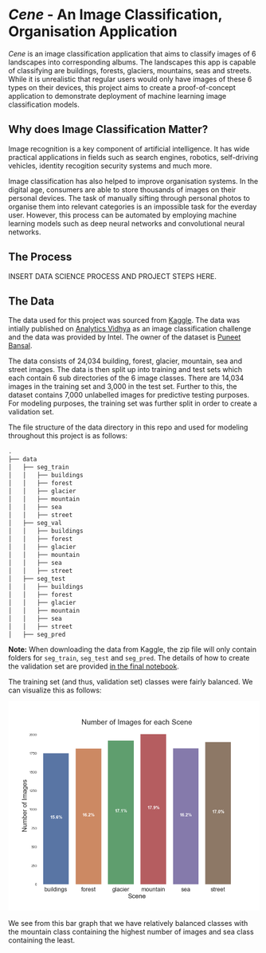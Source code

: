 # ***Cene*** - An Image Classification, Organisation Application

*Cene* is an image classification application that aims to classify images of 6 landscapes into corresponding albums.  The landscapes this app is capable of classifying are buildings, forests, glaciers, mountains, seas and streets.  While it is unrealistic that regular users would only have images of these 6 types on their devices, this project aims to create a proof-of-concept application to demonstrate deployment of machine learning image classification models.  

## Why does Image Classification Matter?

Image recognition is a key component of artificial intelligence.  It has wide practical applications in fields such as search engines, robotics, self-driving vehicles, identity recogition security systems and much more.

Image classification has also helped to improve organisation systems.  In the digital age, consumers are able to store thousands of images on their personal devices.  The task of manually sifting through personal photos to organise them into relevant categories is an impossible task for the everday user.  However, this process can be automated by employing machine learning models such as deep neural networks and convolutional neural networks.  

## The Process

INSERT DATA SCIENCE PROCESS AND PROJECT STEPS HERE.

## The Data

The data used for this project was sourced from [Kaggle](https://www.kaggle.com/puneet6060/intel-image-classification).  The data was intially published on [Analytics Vidhya]( https://datahack.analyticsvidhya.com) as an image classification challenge and the data was provided by Intel.  The owner of the dataset is [Puneet Bansal](https://www.kaggle.com/puneet6060).

The data consists of 24,034 building, forest, glacier, mountain, sea and street images.  The data is then split up into training and test sets which each contain 6 sub directories of the 6 image classes.  There are 14,034 images in the training set and 3,000 in the test set.  Further to this, the dataset contains 7,000 unlabelled images for predictive testing purposes.  For modeling purposes, the training set was further split in order to create a validation set.  

The file structure of the data directory in this repo and used for modeling throughout this project is as follows:
```
.
├── data
│   ├── seg_train
│   │   ├── buildings
│   │   ├── forest
│   │   ├── glacier
│   │   ├── mountain
│   │   ├── sea
│   │   ├── street
│   ├── seg_val
│   │   ├── buildings
│   │   ├── forest
│   │   ├── glacier
│   │   ├── mountain
│   │   ├── sea
│   │   ├── street
│   ├── seg_test
│   │   ├── buildings
│   │   ├── forest
│   │   ├── glacier
│   │   ├── mountain
│   │   ├── sea
│   │   ├── street
│   ├── seg_pred
```
**Note:**  When downloading the data from Kaggle, the zip file will only contain folders for `seg_train`, `seg_test` and `seg_pred`.  The details of how to create the validation set are provided [in the final notebook](reports/final_report.ipynb).  

The training set (and thus, validation set) classes were fairly balanced.  We can visualize this as follows:

![class balance bar graph](figures/num_imgs_per_scene.png)

We see from this bar graph that we have relatively balanced classes with the mountain class containing the highest number of images and sea class containing the least.